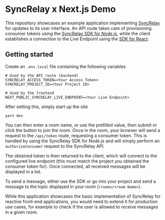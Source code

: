 # SyncRelay x Next.js Demo

This repository showcases an example application implementing [SyncRelay](https://syncrelay.com) for updates to its user interface. An API route takes care of provisioning consumer tokens using the [SyncRelay SDK for Node.js](https://www.npmjs.com/package/@syncrelay/node), while the client establishes a connection to the Live Endpoint using the [SDK for React](https://www.npmjs.com/package/@syncrelay/react).

## Getting started

Create an `.env.local` file containing the following variables

```
# Used by the API route (backend)
SYNCRELAY_ACCESS_TOKEN=<Your Access Token>
SYNCRELAY_PROJECT_ID=<Your Project ID>

# Used by the frontend
NEXT_PUBLIC_SYNCRELAY_LIVE_ENDPOINT=<Your Live Endpoint>
```

After setting this, simply start up the site

```
yarn dev
```

You can then enter a room name, or use the prefilled value, then submit or click the button to join the room. Once in the room, your browser will send a request to the `/api/token` route, requesting a consumer token. This is handled by using the SyncRelay SDK for Node.js and will simply perform an `authorizeConsumer` request to the SyncRelay API.

The obtained token is then returned to the client, which will connect to the configured live endpoint (this must match the project you obtained the consumer token for). Once connected, all received messages will be displayed in a list.

To send a message, either use the SDK or go into your project and send a message to the topic displayed in your room (`/rooms/<room Name>`).

While this application showcases the basic implementation of SyncRelay for reactive front-end applications, you would need to extend it for production use cases, for example to check if the user is allowed to receive messages in a given room.
